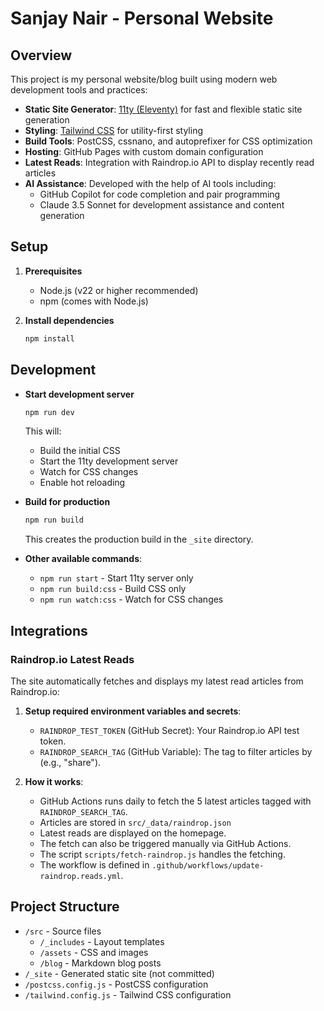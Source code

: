 # Sanjay Nair - Personal Website

## Overview

This project is my personal website/blog built using modern web development tools and practices:

- **Static Site Generator**: [11ty (Eleventy)](https://www.11ty.dev/) for fast and flexible static site generation
- **Styling**: [Tailwind CSS](https://tailwindcss.com/) for utility-first styling
- **Build Tools**: PostCSS, cssnano, and autoprefixer for CSS optimization
- **Hosting**: GitHub Pages with custom domain configuration
- **Latest Reads**: Integration with Raindrop.io API to display recently read articles
- **AI Assistance**: Developed with the help of AI tools including:
  - GitHub Copilot for code completion and pair programming
  - Claude 3.5 Sonnet for development assistance and content generation

## Setup

1. **Prerequisites**
   - Node.js (v22 or higher recommended)
   - npm (comes with Node.js)

2. **Install dependencies**  
   ```bash
   npm install
   ```

## Development

- **Start development server**
  ```bash
  npm run dev
  ```
  This will:
  - Build the initial CSS
  - Start the 11ty development server
  - Watch for CSS changes
  - Enable hot reloading

- **Build for production**
  ```bash
  npm run build
  ```
  This creates the production build in the `_site` directory.

- **Other available commands**:
  - `npm run start` - Start 11ty server only
  - `npm run build:css` - Build CSS only
  - `npm run watch:css` - Watch for CSS changes

## Integrations

### Raindrop.io Latest Reads
The site automatically fetches and displays my latest read articles from Raindrop.io:

1. **Setup required environment variables and secrets**:
   - `RAINDROP_TEST_TOKEN` (GitHub Secret): Your Raindrop.io API test token.
   - `RAINDROP_SEARCH_TAG` (GitHub Variable): The tag to filter articles by (e.g., "share").

2. **How it works**:
   - GitHub Actions runs daily to fetch the 5 latest articles tagged with `RAINDROP_SEARCH_TAG`.
   - Articles are stored in `src/_data/raindrop.json`
   - Latest reads are displayed on the homepage.
   - The fetch can also be triggered manually via GitHub Actions.
   - The script `scripts/fetch-raindrop.js` handles the fetching.
   - The workflow is defined in `.github/workflows/update-raindrop.reads.yml`.

## Project Structure

- `/src` - Source files
  - `/_includes` - Layout templates
  - `/assets` - CSS and images
  - `/blog` - Markdown blog posts
- `/_site` - Generated static site (not committed)
- `/postcss.config.js` - PostCSS configuration
- `/tailwind.config.js` - Tailwind CSS configuration
